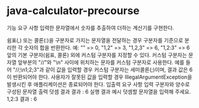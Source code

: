 # java-calculator-precourse

기능 요구 사항
입력한 문자열에서 숫자를 추출하여 더하는 계산기를 구현한다.

쉼표(,) 또는 콜론(:)을 구분자로 가지는 문자열을 전달하는 경우 구분자를 기준으로 분리한 각 숫자의 합을 반환한다.
예: "" => 0, "1,2" => 3, "1,2,3" => 6, "1,2:3" => 6
앞의 기본 구분자(쉼표, 콜론) 외에 커스텀 구분자를 지정할 수 있다. 커스텀 구분자는 문자열 앞부분의 "//"와 "\n" 사이에 위치하는 문자를 커스텀 구분자로 사용한다.
예를 들어 "//;\n1;2;3"과 같이 값을 입력할 경우 커스텀 구분자는 세미콜론(;)이며, 결과 값은 6이 반환되어야 한다.
사용자가 잘못된 값을 입력할 경우 IllegalArgumentException을 발생시킨 후 애플리케이션은 종료되어야 한다.
입출력 요구 사항
입력
구분자와 양수로 구성된 문자열
출력
덧셈 결과
결과 : 6
실행 결과 예시
덧셈할 문자열을 입력해 주세요.
1,2:3
결과 : 6
